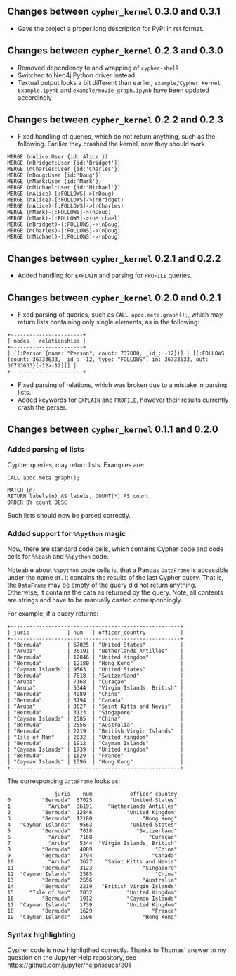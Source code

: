 ## Changes between `cypher_kernel` 0.3.0 and 0.3.1

  * Gave the project a proper long description for PyPI in rst format.

## Changes between `cypher_kernel` 0.2.3 and 0.3.0

  * Removed dependency to and wrapping of `cypher-shell`
  * Switched to Neo4j Python driver instead
  * Textual output looks a bit different than earlier, `example/Cypher Kernel Example.ipynb` and `example/movie_graph.ipynb` have been updated accordingly
  

## Changes between `cypher_kernel` 0.2.2 and 0.2.3

  * Fixed handling of queries, which do not return anything, such as the following. Earilier they crashed the kernel, now they should work.
  ```
  MERGE (nAlice:User {id:'Alice'})
  MERGE (nBridget:User {id:'Bridget'})
  MERGE (nCharles:User {id:'Charles'})
  MERGE (nDoug:User {id:'Doug'})
  MERGE (nMark:User {id:'Mark'})
  MERGE (nMichael:User {id:'Michael'})
  MERGE (nAlice)-[:FOLLOWS]->(nDoug)
  MERGE (nAlice)-[:FOLLOWS]->(nBridget)
  MERGE (nAlice)-[:FOLLOWS]->(nCharles)
  MERGE (nMark)-[:FOLLOWS]->(nDoug)
  MERGE (nMark)-[:FOLLOWS]->(nMichael)
  MERGE (nBridget)-[:FOLLOWS]->(nDoug)
  MERGE (nCharles)-[:FOLLOWS]->(nDoug)
  MERGE (nMichael)-[:FOLLOWS]->(nDoug)
  ```


## Changes between `cypher_kernel` 0.2.1 and 0.2.2

  * Added handling for `EXPLAIN` and parsing for `PROFILE` queries.


## Changes between `cypher_kernel` 0.2.0 and 0.2.1

  * Fixed parsing of queries, such as `CALL apoc.meta.graph();`, which may return lists containing only single elements, as in the following:

  ```
  +-----------------------+
  | nodes | relationships |
  +-----------------------+
  | [(:Person {name: "Person", count: 737000, _id_: -12})] | [[:FOLLOWS {count: 36733633, _id_: -12, type: "FOLLOWS", in: 36733633, out: 36733633}[-12>-12]]] |
  +-----------------------+
  ```

  * Fixed parsing of relations, which was broken due to a mistake in parsing lists.
  * Added keywords for `EXPLAIN` and `PROFILE`, however their results currently crash the parser.




## Changes between `cypher_kernel` 0.1.1 and 0.2.0

### Added parsing of lists

Cypher queries, may return lists. Examples are:

```cypher
CALL apoc.meta.graph();
```

```cypher
MATCH (n) 
RETURN labels(n) AS labels, COUNT(*) AS count
ORDER BY count DESC
```

Such lists should now be parsed correctly.


### Added support for `%%python` magic

Now, there are standard code cells, which contains Cypher code and code cells for `%%bash` and `%%python` code.

Noteable about `%%python` code cells is, that a Pandas `DataFrame` is accessible under the name `df`. It contains the results of the last Cypher query. That is, the `DataFrame` may be empty of the query did not return anything. Otherwise, it contains the data as returned by the query. Note, all contents are strings and have to be manually casted correspondingly.

For example, if a query returns:

```
+------------------------------------------------------+
| juris            | num   | officer_country           |
+------------------------------------------------------+
| "Bermuda"        | 67025 | "United States"           |
| "Aruba"          | 36191 | "Netherlands Antilles"    |
| "Bermuda"        | 12846 | "United Kingdom"          |
| "Bermuda"        | 12180 | "Hong Kong"               |
| "Cayman Islands" | 9563  | "United States"           |
| "Bermuda"        | 7818  | "Switzerland"             |
| "Aruba"          | 7168  | "Curaçao"                 |
| "Aruba"          | 5344  | "Virgin Islands, British" |
| "Bermuda"        | 4089  | "China"                   |
| "Bermuda"        | 3794  | "Canada"                  |
| "Aruba"          | 3627  | "Saint Kitts and Nevis"   |
| "Bermuda"        | 3123  | "Singapore"               |
| "Cayman Islands" | 2585  | "China"                   |
| "Bermuda"        | 2556  | "Australia"               |
| "Bermuda"        | 2219  | "British Virgin Islands"  |
| "Isle of Man"    | 2032  | "United Kingdom"          |
| "Bermuda"        | 1912  | "Cayman Islands"          |
| "Cayman Islands" | 1739  | "United Kingdom"          |
| "Bermuda"        | 1629  | "France"                  |
| "Cayman Islands" | 1596  | "Hong Kong"               |
+------------------------------------------------------+
```

The corresponding `DataFrame` looks as:

```
               juris    num            officer_country
0          "Bermuda"  67025            "United States"
1            "Aruba"  36191     "Netherlands Antilles"
2          "Bermuda"  12846           "United Kingdom"
3          "Bermuda"  12180                "Hong Kong"
4   "Cayman Islands"   9563            "United States"
5          "Bermuda"   7818              "Switzerland"
6            "Aruba"   7168                  "Curaçao"
7            "Aruba"   5344  "Virgin Islands, British"
8          "Bermuda"   4089                    "China"
9          "Bermuda"   3794                   "Canada"
10           "Aruba"   3627    "Saint Kitts and Nevis"
11         "Bermuda"   3123                "Singapore"
12  "Cayman Islands"   2585                    "China"
13         "Bermuda"   2556                "Australia"
14         "Bermuda"   2219   "British Virgin Islands"
15     "Isle of Man"   2032           "United Kingdom"
16         "Bermuda"   1912           "Cayman Islands"
17  "Cayman Islands"   1739           "United Kingdom"
18         "Bermuda"   1629                   "France"
19  "Cayman Islands"   1596                "Hong Kong"
```


### Syntax highlighting

Cypher code is now highligthed correctly. Thanks to Thomas' answer to my question on the Jupyter Help repository, see https://github.com/jupyter/help/issues/301